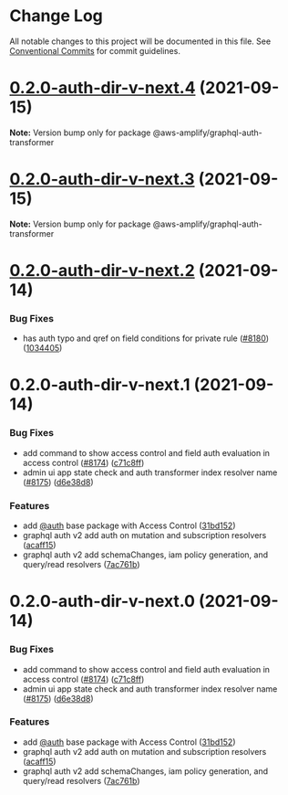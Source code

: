 # Change Log

All notable changes to this project will be documented in this file.
See [Conventional Commits](https://conventionalcommits.org) for commit guidelines.

# [0.2.0-auth-dir-v-next.4](https://github.com/aws-amplify/amplify-cli/compare/@aws-amplify/graphql-auth-transformer@0.2.0-auth-dir-v-next.3...@aws-amplify/graphql-auth-transformer@0.2.0-auth-dir-v-next.4) (2021-09-15)

**Note:** Version bump only for package @aws-amplify/graphql-auth-transformer





# [0.2.0-auth-dir-v-next.3](https://github.com/aws-amplify/amplify-cli/compare/@aws-amplify/graphql-auth-transformer@0.2.0-auth-dir-v-next.2...@aws-amplify/graphql-auth-transformer@0.2.0-auth-dir-v-next.3) (2021-09-15)

**Note:** Version bump only for package @aws-amplify/graphql-auth-transformer





# [0.2.0-auth-dir-v-next.2](https://github.com/aws-amplify/amplify-cli/compare/@aws-amplify/graphql-auth-transformer@0.2.0-auth-dir-v-next.1...@aws-amplify/graphql-auth-transformer@0.2.0-auth-dir-v-next.2) (2021-09-14)


### Bug Fixes

* has auth typo and qref on field conditions for private rule ([#8180](https://github.com/aws-amplify/amplify-cli/issues/8180)) ([1034405](https://github.com/aws-amplify/amplify-cli/commit/1034405d096182f2ae73984416fdaddeee762b64))





# 0.2.0-auth-dir-v-next.1 (2021-09-14)


### Bug Fixes

* add command to show access control and field auth evaluation in access control ([#8174](https://github.com/aws-amplify/amplify-cli/issues/8174)) ([c71c8ff](https://github.com/aws-amplify/amplify-cli/commit/c71c8ff4950dd07478d7c16d42a6dc96518fc97d))
* admin ui app state check and auth transformer index resolver name ([#8175](https://github.com/aws-amplify/amplify-cli/issues/8175)) ([d6e38d8](https://github.com/aws-amplify/amplify-cli/commit/d6e38d87d1d82b05679ddd602ddc514eb1d1cf87))


### Features

* add [@auth](https://github.com/auth) base package with Access Control ([31bd152](https://github.com/aws-amplify/amplify-cli/commit/31bd15276e3bf2e86f5b188bf581d3abbf7ab223))
* graphql auth v2 add auth on mutation and subscription resolvers ([acaff15](https://github.com/aws-amplify/amplify-cli/commit/acaff150efa7da285330e718aaf3fc36cae465d8))
* graphql auth v2 add schemaChanges, iam policy generation, and query/read resolvers ([7ac761b](https://github.com/aws-amplify/amplify-cli/commit/7ac761b422c23f09eea2602f147ebfd6052e5c80))





# 0.2.0-auth-dir-v-next.0 (2021-09-14)


### Bug Fixes

* add command to show access control and field auth evaluation in access control ([#8174](https://github.com/aws-amplify/amplify-cli/issues/8174)) ([c71c8ff](https://github.com/aws-amplify/amplify-cli/commit/c71c8ff4950dd07478d7c16d42a6dc96518fc97d))
* admin ui app state check and auth transformer index resolver name ([#8175](https://github.com/aws-amplify/amplify-cli/issues/8175)) ([d6e38d8](https://github.com/aws-amplify/amplify-cli/commit/d6e38d87d1d82b05679ddd602ddc514eb1d1cf87))


### Features

* add [@auth](https://github.com/auth) base package with Access Control ([31bd152](https://github.com/aws-amplify/amplify-cli/commit/31bd15276e3bf2e86f5b188bf581d3abbf7ab223))
* graphql auth v2 add auth on mutation and subscription resolvers ([acaff15](https://github.com/aws-amplify/amplify-cli/commit/acaff150efa7da285330e718aaf3fc36cae465d8))
* graphql auth v2 add schemaChanges, iam policy generation, and query/read resolvers ([7ac761b](https://github.com/aws-amplify/amplify-cli/commit/7ac761b422c23f09eea2602f147ebfd6052e5c80))
